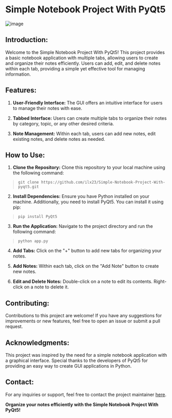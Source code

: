 # Simple Notebook Project With PyQt5

![image](https://github.com/ilx23/Simple-Notebook-Project-With-pyqt5/assets/91822811/ba5b2484-7772-4523-9270-ad957b68d428)

## Introduction:

Welcome to the Simple Notebook Project With PyQt5! This project provides a basic notebook application with multiple tabs, allowing users to create and organize their notes efficiently. Users can add, edit, and delete notes within each tab, providing a simple yet effective tool for managing information.

## Features:

1. **User-Friendly Interface:** The GUI offers an intuitive interface for users to manage their notes with ease.

2. **Tabbed Interface:** Users can create multiple tabs to organize their notes by category, topic, or any other desired criteria.

3. **Note Management:** Within each tab, users can add new notes, edit existing notes, and delete notes as needed.

## How to Use:

1. **Clone the Repository:** Clone this repository to your local machine using the following command:
> ```git clone https://github.com/ilx23/Simple-Notebook-Project-With-pyqt5.git```

2. **Install Dependencies:** Ensure you have Python installed on your machine. Additionally, you need to install PyQt5. You can install it using pip:
> ```pip install PyQt5```

3. **Run the Application:** Navigate to the project directory and run the following command:
> ```python app.py```

4. **Add Tabs:** Click on the "+" button to add new tabs for organizing your notes.

5. **Add Notes:** Within each tab, click on the "Add Note" button to create new notes.

6. **Edit and Delete Notes:** Double-click on a note to edit its contents. Right-click on a note to delete it.

## Contributing:

Contributions to this project are welcome! If you have any suggestions for improvements or new features, feel free to open an issue or submit a pull request.

## Acknowledgments:

This project was inspired by the need for a simple notebook application with a graphical interface. Special thanks to the developers of PyQt5 for providing an easy way to create GUI applications in Python.

## Contact:

For any inquiries or support, feel free to contact the project maintainer [here](iliakeshavarz23@gmail.com).

**Organize your notes efficiently with the Simple Notebook Project With PyQt5!**
